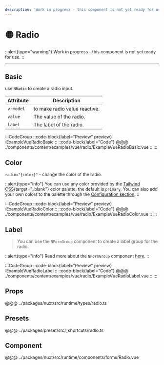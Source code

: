 ```yaml
---
description: 'Work in progress - this component is not yet ready for use.'
---
```


# 🟡 Radio

::alert{type="warning"}
Work in progress - this component is not yet ready for use.
::

---

## Basic

use `NRadio` to create a radio input.

| Attribute | Description             |
| --------- | ----------------------- |
| `v-model` | to make radio value reactive. |
| `value`   | The value of the radio. |
| `label`   | The label of the radio. |

:::CodeGroup
  ::code-block{label="Preview" preview}
    :ExampleVueRadioBasic
  ::
  ::code-block{label="Code"}
@@@ ./components/content/examples/vue/radio/ExampleVueRadioBasic.vue
  ::
:::

## Color

`radio="{color}"` - change the color of the radio.

::alert{type="info"}
You can use any color provided by the [Tailwind CSS](https://tailwindcss.com/docs/customizing-colors){target="_blank"} color palette, the default is `primary`. You can also add your own colors to the palette through the [Configuration section](/getting-started/configuration).
::

:::CodeGroup
  ::code-block{label="Preview" preview}
    :ExampleVueRadioColor
  ::
  ::code-block{label="Code"}
@@@ ./components/content/examples/vue/radio/ExampleVueRadioColor.vue
  ::
:::

## Label

> You can use the `NFormGroup` component to create a label group for the radio.

::alert{type="info"}
  Read more about the `NFormGroup` component [here](/forms/form-group).
::

:::CodeGroup
  ::code-block{label="Preview" preview}
    :ExampleVueRadioLabel
  ::
  ::code-block{label="Code"}
@@@ ./components/content/examples/vue/radio/ExampleVueRadioLabel.vue
  ::
:::

## Props
@@@ ../packages/nuxt/src/runtime/types/radio.ts

## Presets
@@@ ../packages/preset/src/_shortcuts/radio.ts

## Component
@@@ ../packages/nuxt/src/runtime/components/forms/Radio.vue
